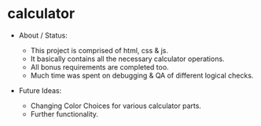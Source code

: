 # calculator

* About / Status: <br/>

  * This project is comprised of html, css & js.
  * It basically contains all the necessary calculator operations.
  * All bonus requirements are completed too.
  * Much time was spent on debugging & QA of different logical checks.
* Future Ideas:  
  * Changing Color Choices for various calculator parts.
  * Further functionality.
